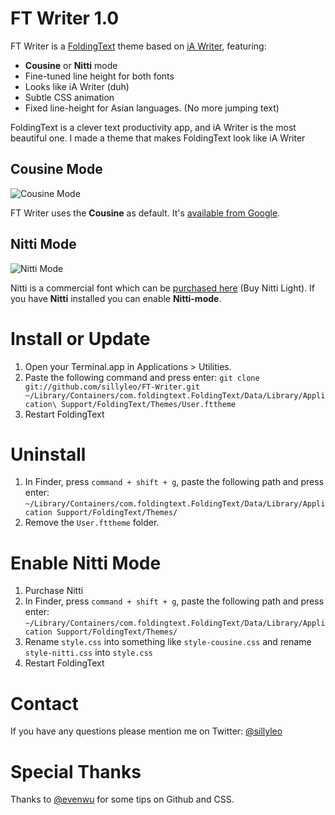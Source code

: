 # FT Writer 1.0

FT Writer is a [FoldingText](http://www.foldingtext.com) theme based on [iA Writer](http://www.iawriter.com), featuring:

- **Cousine** or **Nitti** mode
- Fine-tuned line height for both fonts
- Looks like iA Writer (duh)
- Subtle CSS animation
- Fixed line-height for Asian languages. (No more jumping text)

FoldingText is a clever text productivity app, and iA Writer is the most beautiful one. I made a theme that makes FoldingText look like iA Writer

## Cousine Mode

![Cousine Mode](http://d.pr/i/YO2P+)

FT Writer uses the **Cousine** as default. It's [available from Google](). 

## Nitti Mode

![Nitti Mode](http://d.pr/i/YO2P+)

Nitti is a commercial font which can be [purchased here](http://www.boldmonday.com/en/nitti) (Buy Nitti Light). If you have **Nitti** installed you can enable **Nitti-mode**.


# Install or Update

1. Open your Terminal.app in Applications > Utilities.
2. Paste the following command and press enter:
	`git clone git://github.com/sillyleo/FT-Writer.git ~/Library/Containers/com.foldingtext.FoldingText/Data/Library/Application\ Support/FoldingText/Themes/User.fttheme`
3. Restart FoldingText

# Uninstall

1. In Finder, press `command + shift + g`, paste the following path and press enter:
	`~/Library/Containers/com.foldingtext.FoldingText/Data/Library/Application Support/FoldingText/Themes/`
2. Remove the `User.fttheme` folder.

# Enable Nitti Mode

1. Purchase Nitti
2. In Finder, press `command + shift + g`, paste the following path and press enter:
	`~/Library/Containers/com.foldingtext.FoldingText/Data/Library/Application Support/FoldingText/Themes/`
3. Rename `style.css` into something like `style-cousine.css` and rename `style-nitti.css` into `style.css`
4. Restart FoldingText

# Contact

If you have any questions please mention me on Twitter: [@sillyleo](http://twitter.com/sillyleo)

# Special Thanks

Thanks to [@evenwu](http://twitter.com/evenwu) for some tips on Github and CSS.